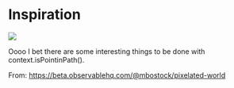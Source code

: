 # Inspiration

![](https://db-feed.s3.amazonaws.com/legacy/Screen_Shot_2019_02_01_at_11_13_41_AM-1549037692333.png)

Oooo I bet there are some interesting things to be done with context.isPointinPath().

From: https://beta.observablehq.com/@mbostock/pixelated-world